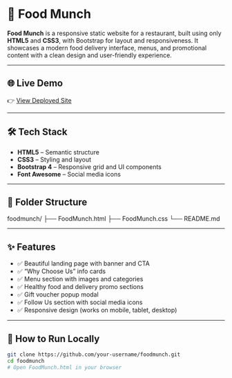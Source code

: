 # 🍔 Food Munch

**Food Munch** is a responsive static website for a restaurant, built using only **HTML5** and **CSS3**, with Bootstrap for layout and responsiveness. It showcases a modern food delivery interface, menus, and promotional content with a clean design and user-friendly experience.

---


## 🌐 Live Demo

👉 [View Deployed Site](fooddelhivery.ccbp.tech)  

---

## 🛠️ Tech Stack

- **HTML5** – Semantic structure
- **CSS3** – Styling and layout
- **Bootstrap 4** – Responsive grid and UI components
- **Font Awesome** – Social media icons

---

## 📂 Folder Structure

foodmunch/
├── FoodMunch.html
├── FoodMunch.css
└── README.md


---

## ✨ Features

- ✅ Beautiful landing page with banner and CTA
- ✅ “Why Choose Us” info cards
- ✅ Menu section with images and categories
- ✅ Healthy food and delivery promo sections
- ✅ Gift voucher popup modal
- ✅ Follow Us section with social media icons
- ✅ Responsive design (works on mobile, tablet, desktop)

---

## 🚀 How to Run Locally

```bash
git clone https://github.com/your-username/foodmunch.git
cd foodmunch
# Open FoodMunch.html in your browser


